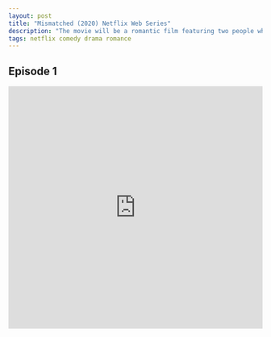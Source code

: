 ```yaml
---
layout: post
title: "Mismatched (2020) Netflix Web Series"
description: "The movie will be a romantic film featuring two people who are not right for each other. The story is about Prajaktas character who is a tech wizard and the guy who is interested in her. "
tags: netflix comedy drama romance
---
```



## Episode 1

<div class="responsive-container">
<iframe src="https://drive.google.com/file/d/1yTXLKiZf4fYn1JByU8-IgLsEhGavfX-6/preview" frameborder="0" marginwidth="0" marginheight="0" scrolling="NO" width="100%" height="480" allowfullscreen></iframe>
<div style="width: 80px; height: 80px; position: absolute; opacity: 0; right: 0px; top: 0px;"> </div></div>
